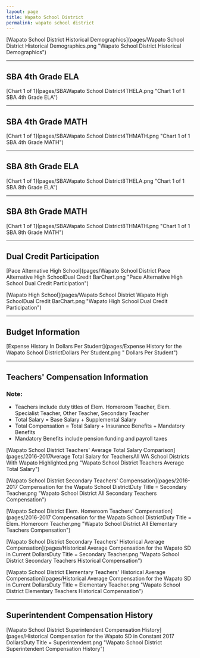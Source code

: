 ```yaml
---
layout: page
title: Wapato School District
permalink: wapato school district
---
```



[Wapato School District Historical Demographics](pages/Wapato School District Historical Demographics.png "Wapato School District Historical Demographics")

___

## SBA 4th Grade ELA

[Chart 1 of 1](pages/SBAWapato School District4THELA.png "Chart 1 of 1 SBA 4th Grade ELA")


___

## SBA 4th Grade MATH

[Chart 1 of 1](pages/SBAWapato School District4THMATH.png "Chart 1 of 1 SBA 4th Grade MATH")


___

## SBA 8th Grade ELA

[Chart 1 of 1](pages/SBAWapato School District8THELA.png "Chart 1 of 1 SBA 8th Grade ELA")


___

## SBA 8th Grade MATH

[Chart 1 of 1](pages/SBAWapato School District8THMATH.png "Chart 1 of 1 SBA 8th Grade MATH")


___

## Dual Credit Participation

[Pace Alternative High School](pages/Wapato School District Pace Alternative High SchoolDual Credit BarChart.png "Pace Alternative High School Dual Credit Participation")

[Wapato High School](pages/Wapato School District Wapato High SchoolDual Credit BarChart.png "Wapato High School Dual Credit Participation")


___

## Budget Information

[Expense History In Dollars Per Student](pages/Expense History for the Wapato School DistrictDollars Per Student.png " Dollars Per Student")


___

## Teachers' Compensation Information
### Note:
- Teachers include duty titles of Elem. Homeroom Teacher, Elem. Specialist Teacher, Other Teacher, Secondary Teacher
- Total Salary = Base Salary + Supplemental Salary
- Total Compensation = Total Salary + Insurance Benefits + Mandatory Benefits
- Mandatory Benefits include pension funding and payroll taxes

[Wapato School District Teachers' Average Total Salary Comparison](pages/2016-2017Average Total Salary for TeachersAll WA School Districts With Wapato Highlighted.png "Wapato School District Teachers Average Total Salary")

[Wapato School District Secondary Teachers' Compensation](pages/2016-2017 Compensation for the Wapato School DistrictDuty Title = Secondary Teacher.png "Wapato School District All Secondary Teachers Compensation")

[Wapato School District Elem. Homeroom Teachers' Compensation](pages/2016-2017 Compensation for the Wapato School DistrictDuty Title = Elem. Homeroom Teacher.png "Wapato School District All Elementary Teachers Compensation")

[Wapato School District Secondary Teachers' Historical Average Compensation](pages/Historical Average Compensation for the Wapato SD in Current DollarsDuty Title = Secondary Teacher.png "Wapato School District Secondary Teachers Historical Compensation")

[Wapato School District Elementary Teachers' Historical Average Compensation](pages/Historical Average Compensation for the Wapato SD in Current DollarsDuty Title = Elementary Teacher.png "Wapato School District Elementary Teachers Historical Compensation")


___

## Superintendent Compensation History

[Wapato School District Superintendent Compensation History](pages/Historical Compensation for the Wapato SD in Constant 2017 DollarsDuty Title = Superintendent.png "Wapato School District Superintendent Compensation History")

